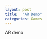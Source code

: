```yaml
---
layout: post
title:  "AR Demo"
categories: Games
---
```


AR demo

[AR-download]: https://overthealpsgame.com/